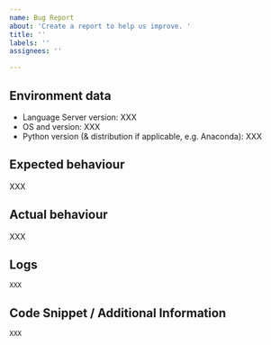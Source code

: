 ```yaml
---
name: Bug Report
about: 'Create a report to help us improve. '
title: ''
labels: ''
assignees: ''

---
```


<!-- 
Read the guidelines for filing an issue first. 

https://github.com/microsoft/python-language-server/blob/master/TROUBLESHOOTING.md#filing-an-issue
-->

## Environment data
<!--
To find your version: 

Select "View: Toggle Output" from the command palette (Ctrl+Shift+P on Windows/Linux, Command+Shift+P on macOS), then select "Python" in the dropdown on the right ("Python Language Server" if running Insiders build of VS Code). Look for the line Microsoft Python Language Server version X in the console.
-->

- Language Server version: XXX   
- OS and version: XXX
- Python version (& distribution if applicable, e.g. Anaconda): XXX

## Expected behaviour

XXX

## Actual behaviour

XXX


## Logs

<!-- 
Enable trace logging by adding "python.analysis.logLevel": "Trace" to your settings.json configuration file.

Adding this will cause a large amount of info to be printed to the Python output panel. This should not be left long term, as the performance impact of the logging is significant.
-->

```
XXX
```

## Code Snippet / Additional lnformation

<!--
Note: If you think a GIF of what is happening would be helpful, consider tools like https://www.cockos.com/licecap/, https://github.com/phw/peek or https://www.screentogif.com/ .
-->

```python
XXX
```


